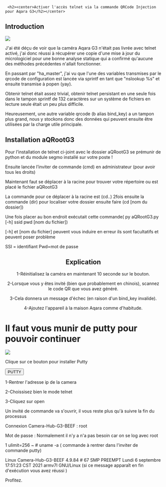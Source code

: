 	 <h2><center>Activer l'accès telnet via la commande QRCode Injection pour Aqara G3</h2></center>
 <h2> Introduction </h2>
   <img src="https://user-images.githubusercontent.com/1288525/152621650-993c5630-c749-4758-9609-e5421df4d7ff.png">
 
 <p> J'ai été déçu de voir que la caméra Aqara G3 n'était pas livrée avec telnet activé, j'ai donc réussi à récupérer une copie d'une mise à jour du micrologiciel pour une bonne analyse statique qui a confirmé qu'aucune des méthodes précédentes n'allait fonctionner.

En passant par "ha_master", j'ai vu que l'une des variables transmises par le qrcode de configuration est lancée via sprintf en tant que "nslookup %s" et ensuite transmise à popen (yay).

Obtenir telnet était assez trivial, obtenir telnet persistant en une seule fois dans le tampon sprintf de 132 caractères sur un système de fichiers en lecture seule était un peu plus difficile.

Heureusement, une autre variable qrcode (b alias bind_key) a un tampon plus grand, nous y stockons donc des données qui peuvent ensuite être utilisées par la charge utile principale. </p>

<h2>Installation aQRootG3 </h2>

 <p> Pour l’installation de telnet ci-joint avec le dossier aQRootG3 se prémunir de python et du module segmo installé sur votre poste !</p>
 <p>Ensuite lancée l’inviter de commande (cmd) en administrateur (pour avoir tous les droits)</p>
 <p>Maintenant faut se déplacer à la racine pour trouver votre répertoire ou est placé le fichier aQRootG3 </p> 
 <p>La commande pour ce déplacer à la racine est (cd..) 2fois  ensuite la commande (dir) pour localiser votre dossier ensuite faire (cd [nom du dossier])</p>
 <p> Une fois placer au bon endroit exécutait cette commande( py aQRootG3.py [-h] ssid pwd [nom du fichier]) </p>

 <p>[-h] et [nom du fichier] peuvent vous induire en erreur ils sont facultatifs et peuvent poser problème </p>

   <p>SSI = identifiant 
      Pwd=mot de passe </p>
         

 <h2><center>Explication</h2></center>
 
 <p><center>1-Réinitialisez la caméra en maintenant 10 seconde sur le bouton.</p></center>
 <p><center>2-Lorsque vous y êtes invité (bien que probablement en chinois), scannez le code QR que vous avez généré.</p></center>
 <p><center>3-Cela donnera un message d'échec (en raison d'un bind_key invalide).</p></center>
 <p><center>4-Ajoutez l'appareil à la maison Aqara comme d'habitude.</p></center>
 
 <h1> Il faut vous munir de putty pour pouvoir continuer </h1>
 <img src="https://pic.clubic.com/v1/images/1498701/raw"> 
 <p> Clique sur ce bouton pour installer Putty </p>
	  <input type="button" onclick="window.location.href = 'https://www.chiark.greenend.org.uk/~sgtatham/putty/latest.html';" value="PUTTY" />
 
 <p>1-Rentrer l'adresse ip de la camera </p>
 <p>2-Choissisez bien le mode telnet </p>
 <p>3-Cliquez sur open </p>
 
Un invité de commande va s'ouvrir, il vous reste plus qu'à suivre la fin du processus
 
 <p>Connexion Camera-Hub-G3-BEEF : root </p>
   <p>Mot de passe : Normalement il n'y a n'a pas besoin car on se log avec root</p>
   <p>  1 ulimit=256 ~ # uname -a ( commande à rentrer dans l'inviter de commande putty)</p>
     <p> Linux Camera-Hub-G3-BEEF 4.9.84 # 67 SMP PREEMPT Lundi 6 septembre 17:51:23 CST 2021 armv7l GNU/Linux  (si ce message apparaît en fin d'exécution vous avez réussi )</p>
  
  
  <p>Profitez.</p>
</html>
